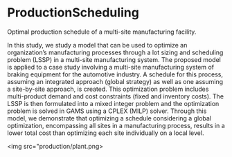 # ProductionScheduling

Optimal production schedule of a multi-site manufacturing facility.

In this study, we study a model that can be used to optimize an organization’s manufacturing processes through a lot sizing and scheduling problem (LSSP) in a multi-site manufacturing system. The proposed model is applied to a case study involving a multi-site manufacturing system of braking equipment for the automotive industry. A schedule for this process, assuming an integrated approach (global strategy) as well as one assuming a site-by-site approach, is created. This optimization problem includes multi-product demand and cost constraints (fixed and inventory costs). The LSSP is then formulated into a mixed integer problem and the optimization problem is solved in GAMS using a CPLEX (MILP) solver. Through this model, we demonstrate that optimizing a schedule considering a global optimization, encompassing all sites in a manufacturing process, results in a lower total cost than optimizing each site individually on a local level.

<img src="production/plant.png>
